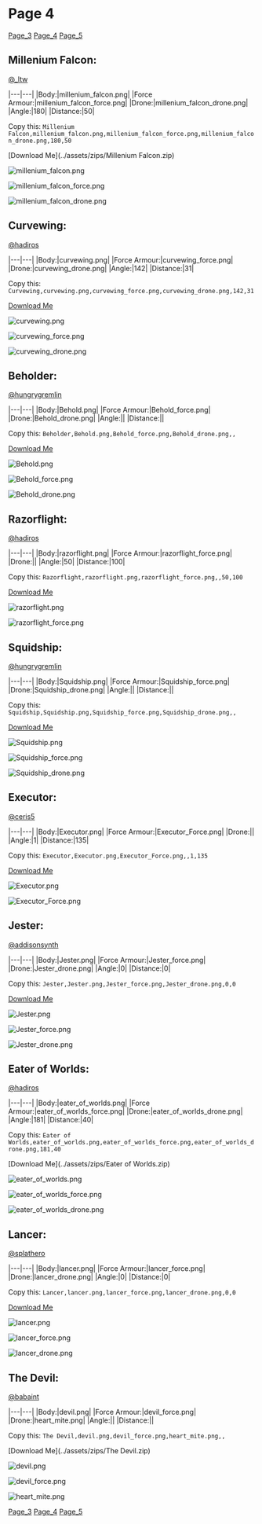 # Page 4

[Page_3](./Page_3.md)
[Page_4](./Page_4.md)
[Page_5](./Page_5.md)

## **Millenium Falcon**:
[@_ltw](https://discord.com/users/268931190667476998)


|---|---|
|Body:|millenium_falcon.png|
|Force Armour:|millenium_falcon_force.png|
|Drone:|millenium_falcon_drone.png|
|Angle:|180|
|Distance:|50|

Copy this: `Millenium Falcon,millenium_falcon.png,millenium_falcon_force.png,millenium_falcon_drone.png,180,50`

[Download Me](../assets/zips/Millenium Falcon.zip)


![millenium_falcon.png](./../custom_skins/millenium_falcon.png)

![millenium_falcon_force.png](./../custom_skins/millenium_falcon_force.png)


![millenium_falcon_drone.png](./../custom_skins/millenium_falcon_drone.png)



## **Curvewing**:
[@hadiros](https://discord.com/users/266028842395631629)


|---|---|
|Body:|curvewing.png|
|Force Armour:|curvewing_force.png|
|Drone:|curvewing_drone.png|
|Angle:|142|
|Distance:|31|

Copy this: `Curvewing,curvewing.png,curvewing_force.png,curvewing_drone.png,142,31`

[Download Me](../assets/zips/Curvewing.zip)


![curvewing.png](./../custom_skins/curvewing.png)

![curvewing_force.png](./../custom_skins/curvewing_force.png)


![curvewing_drone.png](./../custom_skins/curvewing_drone.png)



## **Beholder**:
[@hungrygremlin](https://discord.com/users/361743580563374080)


|---|---|
|Body:|Behold.png|
|Force Armour:|Behold_force.png|
|Drone:|Behold_drone.png|
|Angle:||
|Distance:||

Copy this: `Beholder,Behold.png,Behold_force.png,Behold_drone.png,,`

[Download Me](../assets/zips/Beholder.zip)


![Behold.png](./../custom_skins/Behold.png)

![Behold_force.png](./../custom_skins/Behold_force.png)


![Behold_drone.png](./../custom_skins/Behold_drone.png)



## **Razorflight**:
[@hadiros](https://discord.com/users/266028842395631629)


|---|---|
|Body:|razorflight.png|
|Force Armour:|razorflight_force.png|
|Drone:||
|Angle:|50|
|Distance:|100|

Copy this: `Razorflight,razorflight.png,razorflight_force.png,,50,100`

[Download Me](../assets/zips/Razorflight.zip)


![razorflight.png](./../custom_skins/razorflight.png)

![razorflight_force.png](./../custom_skins/razorflight_force.png)




## **Squidship**:
[@hungrygremlin](https://discord.com/users/361743580563374080)


|---|---|
|Body:|Squidship.png|
|Force Armour:|Squidship_force.png|
|Drone:|Squidship_drone.png|
|Angle:||
|Distance:||

Copy this: `Squidship,Squidship.png,Squidship_force.png,Squidship_drone.png,,`

[Download Me](../assets/zips/Squidship.zip)


![Squidship.png](./../custom_skins/Squidship.png)

![Squidship_force.png](./../custom_skins/Squidship_force.png)


![Squidship_drone.png](./../custom_skins/Squidship_drone.png)



## **Executor**:
[@ceris5](https://discord.com/users/460824601019023360)


|---|---|
|Body:|Executor.png|
|Force Armour:|Executor_Force.png|
|Drone:||
|Angle:|1|
|Distance:|135|

Copy this: `Executor,Executor.png,Executor_Force.png,,1,135`

[Download Me](../assets/zips/Executor.zip)


![Executor.png](./../custom_skins/Executor.png)

![Executor_Force.png](./../custom_skins/Executor_Force.png)




## **Jester**:
[@addisonsynth](https://discord.com/users/690582693532008459)


|---|---|
|Body:|Jester.png|
|Force Armour:|Jester_force.png|
|Drone:|Jester_drone.png|
|Angle:|0|
|Distance:|0|

Copy this: `Jester,Jester.png,Jester_force.png,Jester_drone.png,0,0`

[Download Me](../assets/zips/Jester.zip)


![Jester.png](./../custom_skins/Jester.png)

![Jester_force.png](./../custom_skins/Jester_force.png)


![Jester_drone.png](./../custom_skins/Jester_drone.png)



## **Eater of Worlds**:
[@hadiros](https://discord.com/users/266028842395631629)


|---|---|
|Body:|eater_of_worlds.png|
|Force Armour:|eater_of_worlds_force.png|
|Drone:|eater_of_worlds_drone.png|
|Angle:|181|
|Distance:|40|

Copy this: `Eater of Worlds,eater_of_worlds.png,eater_of_worlds_force.png,eater_of_worlds_drone.png,181,40`

[Download Me](../assets/zips/Eater of Worlds.zip)


![eater_of_worlds.png](./../custom_skins/eater_of_worlds.png)

![eater_of_worlds_force.png](./../custom_skins/eater_of_worlds_force.png)


![eater_of_worlds_drone.png](./../custom_skins/eater_of_worlds_drone.png)



## **Lancer**:
[@splathero](https://discord.com/users/1088727297755971645)


|---|---|
|Body:|lancer.png|
|Force Armour:|lancer_force.png|
|Drone:|lancer_drone.png|
|Angle:|0|
|Distance:|0|

Copy this: `Lancer,lancer.png,lancer_force.png,lancer_drone.png,0,0`

[Download Me](../assets/zips/Lancer.zip)


![lancer.png](./../custom_skins/lancer.png)

![lancer_force.png](./../custom_skins/lancer_force.png)


![lancer_drone.png](./../custom_skins/lancer_drone.png)



## **The Devil**:
[@babaint](https://discord.com/users/598945877419360266)


|---|---|
|Body:|devil.png|
|Force Armour:|devil_force.png|
|Drone:|heart_mite.png|
|Angle:||
|Distance:||

Copy this: `The Devil,devil.png,devil_force.png,heart_mite.png,,`

[Download Me](../assets/zips/The Devil.zip)


![devil.png](./../custom_skins/devil.png)

![devil_force.png](./../custom_skins/devil_force.png)


![heart_mite.png](./../custom_skins/heart_mite.png)


[Page_3](./Page_3.md)
[Page_4](./Page_4.md)
[Page_5](./Page_5.md)